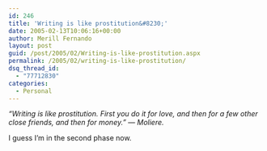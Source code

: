 ```yaml
---
id: 246
title: 'Writing is like prostitution&#8230;'
date: 2005-02-13T10:06:16+00:00
author: Merill Fernando
layout: post
guid: /post/2005/02/Writing-is-like-prostitution.aspx
permalink: /2005/02/writing-is-like-prostitution/
dsq_thread_id:
  - "77712830"
categories:
  - Personal
---
```

<DIV class=Section1>
<P><I>“Writing is like prostitution. First you do it for love, and then for a few other close friends, and then for money.” — Moliere.&nbsp;</I> </P>
<P>I guess I’m in the second phase now. </P></DIV>